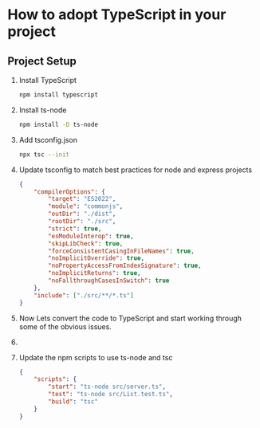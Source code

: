 # How to adopt TypeScript in your project

## Project Setup

1. Install TypeScript
    ```bash
    npm install typescript
    ```
2. Install ts-node
    ```bash
    npm install -D ts-node
    ```
3. Add tsconfig.json
    ```bash
    npx tsc --init
    ```
4. Update tsconfig to match best practices for node and express projects
    ```json
    {
        "compilerOptions": {
            "target": "ES2022",
            "module": "commonjs",
            "outDir": "./dist",
            "rootDir": "./src",
            "strict": true,
            "esModuleInterop": true,
            "skipLibCheck": true,
            "forceConsistentCasingInFileNames": true,
            "noImplicitOverride": true,
            "noPropertyAccessFromIndexSignature": true,
            "noImplicitReturns": true,
            "noFallthroughCasesInSwitch": true
        },
        "include": ["./src/**/*.ts"]
    }
    ```
5. Now Lets convert the code to TypeScript and start working through some of the obvious issues.
6.

7. Update the npm scripts to use ts-node and tsc
    ```json
    {
        "scripts": {
            "start": "ts-node src/server.ts",
            "test": "ts-node src/List.test.ts",
            "build": "tsc"
        }
    }
    ```

